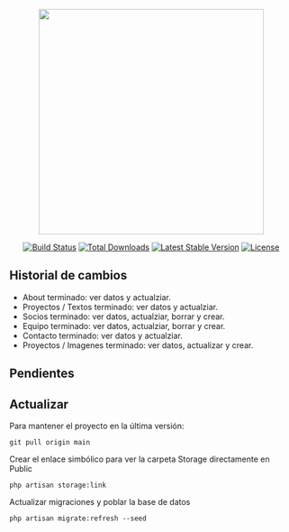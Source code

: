 <p align="center"><a href="https://laravel.com" target="_blank"><img src="https://raw.githubusercontent.com/laravel/art/master/logo-lockup/5%20SVG/2%20CMYK/1%20Full%20Color/laravel-logolockup-cmyk-red.svg" width="400"></a></p>

<p align="center">
<a href="https://travis-ci.org/laravel/framework"><img src="https://travis-ci.org/laravel/framework.svg" alt="Build Status"></a>
<a href="https://packagist.org/packages/laravel/framework"><img src="https://img.shields.io/packagist/dt/laravel/framework" alt="Total Downloads"></a>
<a href="https://packagist.org/packages/laravel/framework"><img src="https://img.shields.io/packagist/v/laravel/framework" alt="Latest Stable Version"></a>
<a href="https://packagist.org/packages/laravel/framework"><img src="https://img.shields.io/packagist/l/laravel/framework" alt="License"></a>
</p>

## Historial de cambios
- About terminado: ver datos y actualziar.
- Proyectos / Textos terminado: ver datos y actualziar.
- Socios terminado: ver datos, actualziar, borrar y crear.
- Equipo terminado: ver datos, actualziar, borrar y crear.
- Contacto terminado: ver datos y actualziar.
- Proyectos / Imagenes terminado: ver datos, actualizar y crear.

## Pendientes



## Actualizar
Para mantener el proyecto en la última versión:

```
git pull origin main
```
Crear el enlace simbólico para ver la carpeta Storage directamente en Public
```
php artisan storage:link
```
Actualizar migraciones y poblar la base de datos
```
php artisan migrate:refresh --seed
```